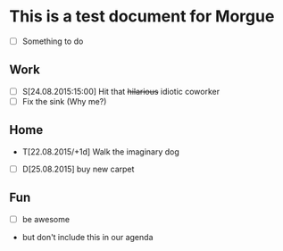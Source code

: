 # This is a test document for Morgue

* [ ] Something to do 

## Work

* [ ] S[24.08.2015:15:00] Hit that ~~hilarious~~ idiotic coworker
* [ ] Fix the sink (Why me?)

## Home

* T[22.08.2015/+1d] Walk the imaginary dog
* [ ] D[25.08.2015] buy new carpet

## Fun

* [ ] be awesome
* but don't include this in our agenda
